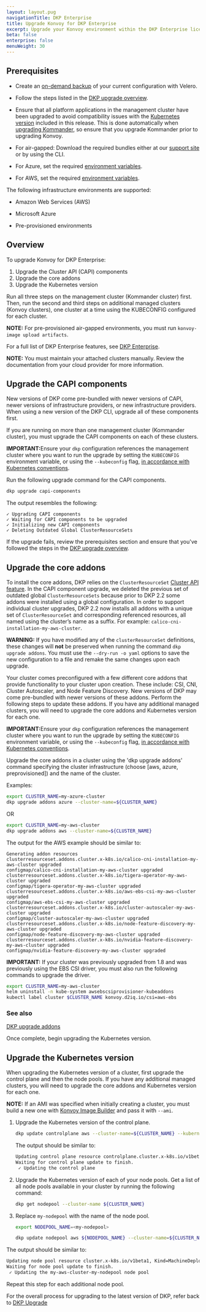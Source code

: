 ```yaml
---
layout: layout.pug
navigationTitle: DKP Enterprise
title: Upgrade Konvoy for DKP Enterprise
excerpt: Upgrade your Konvoy environment within the DKP Enterprise license.
beta: false
enterprise: false
menuWeight: 30
---
```

## Prerequisites

-   Create an [on-demand backup][backup] of your current configuration with Velero.

-   Follow the steps listed in the [DKP upgrade overview][dkpup].

-   Ensure that all platform applications in the management cluster have been upgraded to avoid compatibility issues with the [Kubernetes version][releasenotes] included in this release. This is done automatically when [upgrading Kommander][upgradekomm], so ensure that you upgrade Kommander prior to upgrading Konvoy.

-   For air-gapped: Download the required bundles either at our [support site][supportsite] or by using the CLI.

-   For Azure, set the required [environment variables][envariables].

-   For AWS, set the required [environment variables][envariables2].

The following infrastructure environments are supported:

-   Amazon Web Services (AWS)

-   Microsoft Azure

-   Pre-provisioned environments

## Overview

To upgrade Konvoy for DKP Enterprise:

1. Upgrade the Cluster API (CAPI) components
1. Upgrade the core addons
1. Upgrade the Kubernetes version

Run all three steps on the management cluster (Kommander cluster) first. Then, run the second and third steps on additional managed clusters (Konvoy clusters), one cluster at a time using the KUBECONFIG configured for each cluster.

<p class="message--note"><strong>NOTE:</strong> For pre-provisioned air-gapped environments, you must run <code>konvoy-image upload artifacts</code>.</p>

For a full list of DKP Enterprise features, see [DKP Enterprise][dkpenterprise].

<p class="message--note"><strong>NOTE:</strong> You must maintain your attached clusters manually. Review the documentation from your cloud provider for more information.</p>

## Upgrade the CAPI components

New versions of DKP come pre-bundled with newer versions of CAPI, newer versions of infrastructure providers, or new infrastructure providers. When using a new version of the DKP CLI, upgrade all of these components first.

If you are running on more than one management cluster (Kommander cluster), you must upgrade the CAPI components on each of these clusters.

<p class="message--warning"><strong>IMPORTANT:</strong>Ensure your <code>dkp</code> configuration references the management cluster where you want to run the upgrade by setting the <code>KUBECONFIG</code> environment variable, or using the <code>--kubeconfig</code> flag, <a href="https://kubernetes.io/docs/tasks/access-application-cluster/configure-access-multiple-clusters/">in accordance with Kubernetes conventions</a>.

Run the following upgrade command for the CAPI components.

```bash
dkp upgrade capi-components
```

The output resembles the following:

```text
✓ Upgrading CAPI components
✓ Waiting for CAPI components to be upgraded
✓ Initializing new CAPI components
✓ Deleting Outdated Global ClusterResourceSets
```

If the upgrade fails, review the prerequisites section and ensure that you've followed the steps in the [DKP upgrade overview][dkpup].

## Upgrade the core addons

To install the core addons, DKP relies on the `ClusterResourceSet` [Cluster API feature][CAPI]. In the CAPI component upgrade, we deleted the previous set of outdated global `ClusterResourceSets` because prior to DKP 2.2 some addons were installed using a global configuration. In order to support individual cluster upgrades, DKP 2.2 now installs all addons with a unique set of `ClusterResourceSet` and corresponding referenced resources, all named using the cluster’s name as a suffix. For example: `calico-cni-installation-my-aws-cluster`.

<p class="message--warning"><strong>WARNING:</strong> If you have modified any of the <code>clusterResourceSet</code> definitions, these changes will <strong>not</strong> be preserved when running the command <code>dkp upgrade addons</code>. You must use the <code>--dry-run -o yaml</code> options to save the new configuration to a file and remake the same changes upon each upgrade.</p>

Your cluster comes preconfigured with a few different core addons that provide functionality to your cluster upon creation. These include: CSI, CNI, Cluster Autoscaler, and Node Feature Discovery. New versions of DKP may come pre-bundled with newer versions of these addons. Perform the following steps to update these addons. If you have any additional managed clusters, you will need to upgrade the core addons and Kubernetes version for each one.

<p class="message--warning"><strong>IMPORTANT:</strong>Ensure your <code>dkp</code> configuration references the management cluster where you want to run the upgrade by setting the <code>KUBECONFIG</code> environment variable, or using the <code>--kubeconfig</code> flag, <a href="https://kubernetes.io/docs/tasks/access-application-cluster/configure-access-multiple-clusters/">in accordance with Kubernetes conventions</a>.

Upgrade the core addons in a cluster using the 'dkp upgrade addons' command specifying the cluster infrastructure (choose [aws, azure, preprovisioned]) and the name of the cluster.

Examples:

```bash
export CLUSTER_NAME=my-azure-cluster
dkp upgrade addons azure --cluster-name=${CLUSTER_NAME}
```

OR

```bash
export CLUSTER_NAME=my-aws-cluster
dkp upgrade addons aws --cluster-name=${CLUSTER_NAME}
```

The output for the AWS example should be similar to:

```text
Generating addon resources
clusterresourceset.addons.cluster.x-k8s.io/calico-cni-installation-my-aws-cluster upgraded
configmap/calico-cni-installation-my-aws-cluster upgraded
clusterresourceset.addons.cluster.x-k8s.io/tigera-operator-my-aws-cluster upgraded
configmap/tigera-operator-my-aws-cluster upgraded
clusterresourceset.addons.cluster.x-k8s.io/aws-ebs-csi-my-aws-cluster upgraded
configmap/aws-ebs-csi-my-aws-cluster upgraded
clusterresourceset.addons.cluster.x-k8s.io/cluster-autoscaler-my-aws-cluster upgraded
configmap/cluster-autoscaler-my-aws-cluster upgraded
clusterresourceset.addons.cluster.x-k8s.io/node-feature-discovery-my-aws-cluster upgraded
configmap/node-feature-discovery-my-aws-cluster upgraded
clusterresourceset.addons.cluster.x-k8s.io/nvidia-feature-discovery-my-aws-cluster upgraded
configmap/nvidia-feature-discovery-my-aws-cluster upgraded
```

<p class="message--warning"><strong>IMPORTANT:</strong> If your cluster was previously upgraded from 1.8 and was previously using the EBS CSI driver, you must also run the following commands to upgrade the driver.</p>

```bash
export CLUSTER_NAME=my-aws-cluster
helm uninstall -n kube-system awsebscsiprovisioner-kubeaddons
kubectl label cluster $CLUSTER_NAME konvoy.d2iq.io/csi=aws-ebs
```

### See also

[DKP upgrade addons](/../../dkp/konvoy/2.2/cli/dkp/upgrade/addons/)

Once complete, begin upgrading the Kubernetes version.

## Upgrade the Kubernetes version

When upgrading the Kubernetes version of a cluster, first upgrade the control plane and then the node pools. If you have any additional managed clusters, you will need to upgrade the core addons and Kubernetes version for each one.

<p class="message--note"><strong>NOTE:</strong> If an AMI was specified when initially creating a cluster, you must build a new one with <a href="/dkp/konvoy/2.2/image-builder/">Konvoy Image Builder</a> and pass it with <code>--ami</code>.

1.  Upgrade the Kubernetes version of the control plane.

    ```bash
    dkp update controlplane aws --cluster-name=${CLUSTER_NAME} --kubernetes-version=v1.22.8
    ```

    The output should be similar to:

    ```sh
    Updating control plane resource controlplane.cluster.x-k8s.io/v1beta1, Kind=KubeadmControlPlane default/my-aws-cluster-control-plane
    Waiting for control plane update to finish.
     ✓ Updating the control plane
    ```

1.  Upgrade the Kubernetes version of each of your node pools. Get a list of all node pools available in your cluster by running the following command:

    ```bash
    dkp get nodepool --cluster-name ${CLUSTER_NAME}
    ```

1.  Replace `my-nodepool` with the name of the node pool.

    ```bash
    export NODEPOOL_NAME=<my-nodepool>
    ```

    ```bash
    dkp update nodepool aws ${NODEPOOL_NAME} --cluster-name=${CLUSTER_NAME} --kubernetes-version=v1.22.8
    ```

The output should be similar to:

```sh
Updating node pool resource cluster.x-k8s.io/v1beta1, Kind=MachineDeployment default/my-aws-cluster-my-nodepool
Waiting for node pool update to finish.
 ✓ Updating the my-aws-cluster-my-nodepool node pool
```

Repeat this step for each additional node pool.

For the overall process for upgrading to the latest version of DKP, refer back to [DKP Upgrade][dkpup]

[dkpup]: /dkp/kommander/2.2/dkp-upgrade/
[upgradekomm]: ../../upgrade-kommander/
[supportsite]: https://support.d2iq.com/hc/en-us
[dkpenterprise]: /dkp/kommander/2.2/licensing/enterprise/
[kubeconfig]: https://kubernetes.io/docs/tasks/access-application-cluster/configure-access-multiple-clusters/
[CAPI]: https://cluster-api.sigs.k8s.io/
[releasenotes]: ../../../release-notes
[envariables]: /dkp/konvoy/2.2/choose-infrastructure/azure/quick-start-azure/#configure-azure-prerequisites
[backup]: ../../../backup-and-restore#back-up-on-demand
[envariables2]: /dkp/konvoy/2.2/choose-infrastructure/aws/quick-start-aws/#configure-aws-prerequisites
